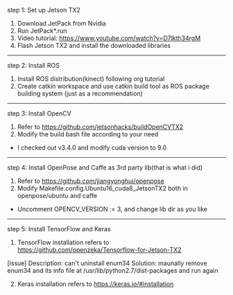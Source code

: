 step 1: Set up Jetson TX2
1) Download JetPack from Nvidia 
2) Run JetPack*.run
3) Video tutorial: https://www.youtube.com/watch?v=D7lkth34rgM
4) Flash Jetson TX2 and install the downloaded libraries

--------------------------
step 2: Install ROS
1) Install ROS distribution(kinect) following org tutorial
2) Create catkin workspace and use catkin build tool as ROS package building system (just as a recommendation)

--------------------------
step 3: Install OpenCV
1) Refer to https://github.com/jetsonhacks/buildOpenCVTX2
2) Modify the build bash file according to your need
* I checked out v3.4.0 and modify cuda version to 9.0

--------------------------
step 4: Install OpenPose and Caffe as 3rd party lib(that is what i did)
1) Refer to https://github.com/jiangyonghui/openpose
2) Modify Makefile.config.Ubuntu16_cuda8_JetsonTX2 both in openpose/ubuntu and caffe
* Uncomment OPENCV_VERSION := 3, and change lib dir as you like

--------------------------
step 5: Install TensorFlow and Keras
1) TensorFlow installation refers to https://github.com/openzeka/Tensorflow-for-Jetson-TX2 

[issue] 
Description: can't uninstall enum34
Solution: maunally remove enum34 and its info file at /usr/lib/python2.7/dist-packages and run again

2) Keras installation refers to https://keras.io/#installation
